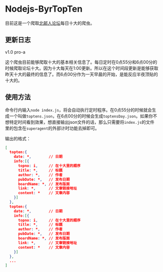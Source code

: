 # Nodejs-ByrTopTen

目前这是一个爬取[北邮人论坛](http://bbs.byr.cn)每日十大的爬虫。

## 更新日志

v1.0 pro-a

这个爬虫目前能够爬取十大的基本相关信息了。每日定时在0点55分和6点00分的时候爬取论坛十大。因为十大每天在1:00更新。所以在这个时间段更新是能够获取昨天十大的最终的信息了。而6点00分作为一天早晨的开始，是能反应半夜顶贴的十大的。

## 使用方法

命令行内输入`node index.js`，将会自动执行定时程序。在0点55分的时候就会生成一个叫做`toptens.json`，在6点00分的时候会生成`toptensDay.json`。如果你不想特定时间看到效果，想直接输出json文件的话，那么只需要将`index.js`的文件里的包含在`superagent`的外部计时功能去掉即可。

输出的格式：  

```json
[
  topten:{
    date: *,        // 日期
    info:[{
      topno: i,     // 在十大里的顺序
      title: *,     // 标题
      author: *,    // 作者
      pubDate: *,   // 发布日期
      boardName: *, // 发布版面
      link: *,      // 文章链接地址
      content: *    // 文章内容
    }]
  },
  topten:{
    date: *,        // 日期
    info:[{
      topno: i,     // 在十大里的顺序
      title: *,     // 标题
      author: *,    // 作者
      pubDate: *,   // 发布日期
      boardName: *, // 发布版面
      link: *,      // 文章链接地址
      content: *    // 文章内容
    }]
  },
  ...
]
```